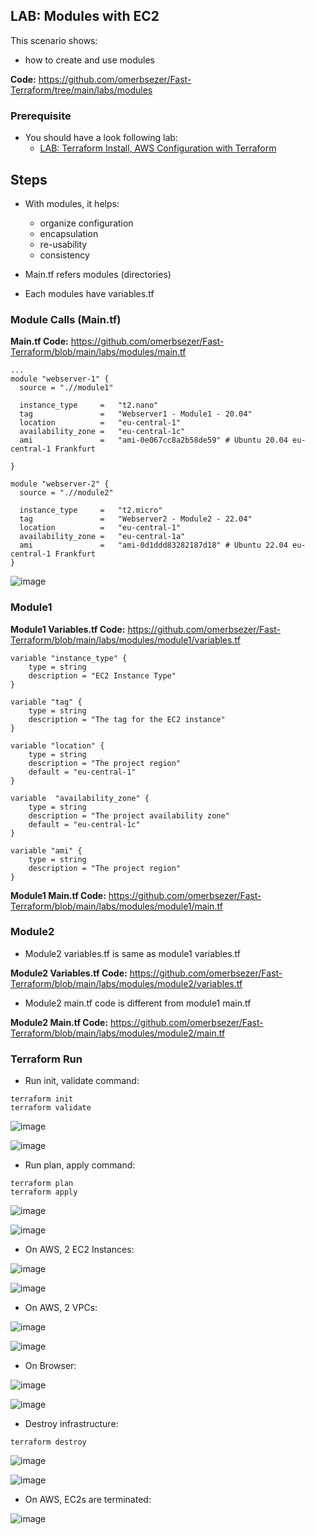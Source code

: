 ## LAB: Modules with EC2

This scenario shows:
- how to create and use modules 

**Code:** https://github.com/omerbsezer/Fast-Terraform/tree/main/labs/modules

### Prerequisite

- You should have a look following lab: 
  - [LAB: Terraform Install, AWS Configuration with Terraform](https://github.com/omerbsezer/Fast-Terraform/blob/main/Terraform-Install-AWS-Configuration.md)

## Steps

- With modules, it helps:
  - organize configuration
  - encapsulation 
  - re-usability
  - consistency

- Main.tf refers modules (directories)
- Each modules have variables.tf


### Module Calls (Main.tf)

**Main.tf Code:** https://github.com/omerbsezer/Fast-Terraform/blob/main/labs/modules/main.tf

``` 
...
module "webserver-1" {
  source = ".//module1"

  instance_type     =   "t2.nano"
  tag               =   "Webserver1 - Module1 - 20.04"
  location          =   "eu-central-1"
  availability_zone =   "eu-central-1c"
  ami               =   "ami-0e067cc8a2b58de59" # Ubuntu 20.04 eu-central-1 Frankfurt

}

module "webserver-2" {
  source = ".//module2"

  instance_type     =   "t2.micro"
  tag               =   "Webserver2 - Module2 - 22.04"
  location          =   "eu-central-1"
  availability_zone =   "eu-central-1a"
  ami               =   "ami-0d1ddd83282187d18" # Ubuntu 22.04 eu-central-1 Frankfurt
}
``` 

![image](https://user-images.githubusercontent.com/10358317/229362702-43148537-03fc-4876-9883-ccee83a63f56.png)

### Module1

**Module1 Variables.tf Code:** https://github.com/omerbsezer/Fast-Terraform/blob/main/labs/modules/module1/variables.tf

``` 
variable "instance_type" {
    type = string
    description = "EC2 Instance Type"
}

variable "tag" {
    type = string
    description = "The tag for the EC2 instance"
}

variable "location" {
    type = string
    description = "The project region"
    default = "eu-central-1"
}

variable  "availability_zone" {
    type = string
    description = "The project availability zone"
    default = "eu-central-1c"
} 

variable "ami" {
    type = string
    description = "The project region"
}
``` 

**Module1 Main.tf Code:** https://github.com/omerbsezer/Fast-Terraform/blob/main/labs/modules/module1/main.tf


### Module2

- Module2 variables.tf is same as module1 variables.tf

**Module2 Variables.tf Code:** https://github.com/omerbsezer/Fast-Terraform/blob/main/labs/modules/module2/variables.tf

- Module2 main.tf code is different from module1 main.tf

**Module2 Main.tf Code:** https://github.com/omerbsezer/Fast-Terraform/blob/main/labs/modules/module2/main.tf

### Terraform Run

- Run init, validate command:

``` 
terraform init
terraform validate
``` 

![image](https://user-images.githubusercontent.com/10358317/229363829-54d98270-7cb6-499d-8ca5-235187945e78.png)

![image](https://user-images.githubusercontent.com/10358317/229363852-4df92036-b8d1-4206-9da9-d6769237f46f.png)

- Run plan, apply command:

``` 
terraform plan
terraform apply
``` 

![image](https://user-images.githubusercontent.com/10358317/229364064-2ac5ad88-f93c-4cb3-a803-de43a10e5885.png)

![image](https://user-images.githubusercontent.com/10358317/229364027-755c7df6-4ecb-4fe0-9c10-ee30ecfa31c0.png)

- On AWS, 2 EC2 Instances:

![image](https://user-images.githubusercontent.com/10358317/229364124-4ce9c58c-c2e2-42e6-8f00-13a8c63185a0.png)

![image](https://user-images.githubusercontent.com/10358317/229364304-23917adf-d488-4294-bc49-ce89c879817a.png)


- On AWS, 2 VPCs:

![image](https://user-images.githubusercontent.com/10358317/229364188-792953e2-0d57-4560-8591-3c13203864ab.png)

![image](https://user-images.githubusercontent.com/10358317/229364233-41b910a9-d6cc-4e09-bbb7-11dd2054de56.png)

- On Browser:

![image](https://user-images.githubusercontent.com/10358317/229364349-7572c383-e934-4e6b-b0be-f3ba4c098ac4.png)

![image](https://user-images.githubusercontent.com/10358317/229364366-ba334719-7789-42f7-b5e4-7cecfc7eb42a.png)

- Destroy infrastructure:

```
terraform destroy 
``` 

![image](https://user-images.githubusercontent.com/10358317/229364565-c6f07625-008b-4e64-a62b-dc80ea6db4e3.png)

![image](https://user-images.githubusercontent.com/10358317/229364693-bcc9c21d-d091-49ef-b176-d71cabf813fb.png)

- On AWS, EC2s are terminated:

![image](https://user-images.githubusercontent.com/10358317/229364904-22116720-7b4a-42d3-8b10-a34fc9dccafb.png)

